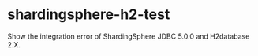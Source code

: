# shardingsphere-h2-test

Show the integration error of ShardingSphere JDBC 5.0.0 and H2database 2.X.
